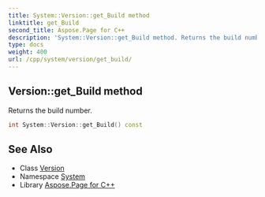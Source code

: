 ```yaml
---
title: System::Version::get_Build method
linktitle: get_Build
second_title: Aspose.Page for C++
description: 'System::Version::get_Build method. Returns the build number in C++.'
type: docs
weight: 400
url: /cpp/system/version/get_build/
---
```

## Version::get_Build method


Returns the build number.

```cpp
int System::Version::get_Build() const
```

## See Also

* Class [Version](../)
* Namespace [System](../../)
* Library [Aspose.Page for C++](../../../)

